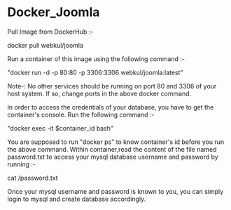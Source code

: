 # Docker_Joomla

Pull Image from DockerHub :-

docker pull webkul/joomla

Run a container of this image using the following command :-

"docker run -d -p 80:80 -p 3306:3306 webkul/joomla:latest"

Note-: No other services should be running on port 80 and 3306 of your host system. If so, change ports in the above docker command.

In order to access the credentials of your database, you have to get the container's console. Run the following command :-

"docker exec -it $container_id bash"

You are supposed to run "docker ps" to know container's id before you run the above command.
Within container,read the content of the file named password.txt to access your mysql database username and password by running :-

cat /password.txt

Once your mysql username and password is known to you, you can simply login to mysql and create database accordingly.
